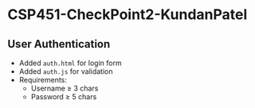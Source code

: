 # CSP451-CheckPoint2-KundanPatel

## User Authentication
- Added `auth.html` for login form
- Added `auth.js` for validation
- Requirements:
  - Username ≥ 3 chars
  - Password ≥ 5 chars
